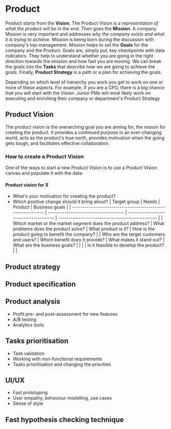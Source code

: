 # Product

Product starts from the **Vision**. The Product Vision is a _representation of what the product will be in the end_. Then goes the **Mission**. A company Mission is very important and addresses _why the company exists and what it is trying to achieve_. Mission is being born during the discussion with company's top-management. Mission helps to set the **Goals** for the company and the Product. Goals are, simply put, key checkpoints with data indicators. They help to understand whether you are going in the right direction towards the mission and how fast you are moving. We can break the goals into the **Tasks** that describe how we are going to achieve the goals. Finally, **Product Strategy** is a path or a plan for achieving the goals.

Depending on which level of hierarchy you work you get to work on one or more of these aspects. For example, if you are a CPO, there is a big chance that you will start with the Vision. Junior PMs will most likely work on executing and enriching their company or department's Product Strategy

## Product Vision

The product vision is the overarching goal you are aiming for, the reason for creating the product. It provides a continued purpose in an ever-changing world, acts as the product's true north, provides motivation when the going gets tough, and facilitates effective collaboration.

### How to create a Product Vision

One of the ways to start a new Product Vision is to use a Product Vision canvas and populate it with the data:

#### Product vision for X

- What's your motivation for creating the product?
- Which positive change should it bring about?
  | Target group | Needs | Product | Business goals |
  | ------------------------------------------------------------ | ------------------------------------- | -------------------------------------- | ------------------------------------------------ |
  | Which market or the market segment does the product address? | What problems does the product solve? | What product is it? | How is the product going to benefit the company? |
  | Who are the target customers and users? | Which benefit does it provide? | What makes it stand out? | What are the business goals? |
  | | | Is it feasible to develop the product? | |

## Product strategy

## Product specification

## Product analysis

- Profit pre- and post-assessment for new features
- A/B testing
- Analytics tools

## Tasks prioritisation

- Task validation
- Working with non-functional requirements
- Tasks prioritisation and changing the priorities

## UI/UX

- Fast prototyping
- User empathy, behaviour modelling, use cases
- Sense of style

## Fast hypothesis checking technique
